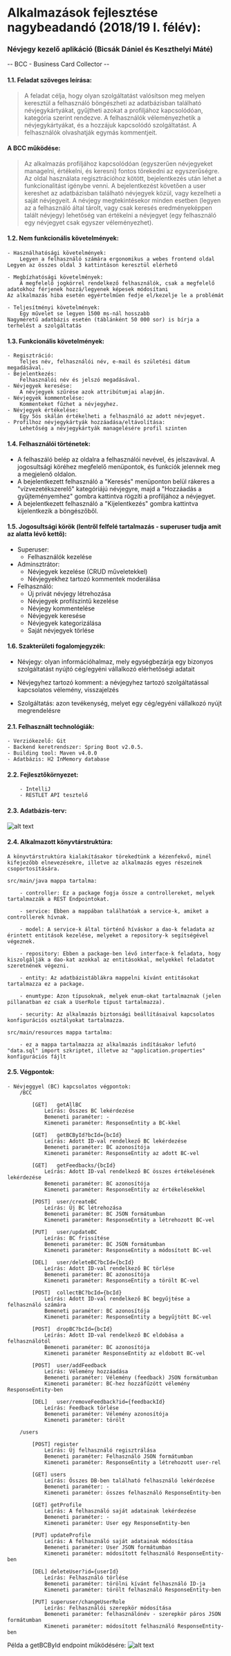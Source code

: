 ﻿# Alkalmazások fejlesztése nagybeadandó (2018/19 I. félév):
### Névjegy kezelő aplikáció (Bicsák Dániel és Keszthelyi Máté)

-- BCC - Business Card Collector --

#### 1.1. Feladat szöveges leírása:
> A feladat célja, hogy olyan szolgáltatást valósítson meg melyen keresztül a felhasználó böngészheti az adatbázisban található névjegykártyákat, gyűjtheti azokat a profiljához kapcsolódóan, kategória szerint rendezve.
A felhasználók véleményezhetik a névjegykártyákat, és a hozzájuk kapcsolódó szolgáltatást. A felhasználók olvashatják egymás kommentjeit.

#### A BCC működése: 
> Az alkalmazás profiljához kapcsolódóan (egyszerűen névjegyeket managelni, értékelni, és keresni) fontos törekedni az egyszerűségre. Az oldal használata regisztrációhoz kötött, bejelentkezés után lehet a funkcionalitást igénybe venni.
A bejelentkezést követően a user kereshet az adatbázisban található névjegyek közül, vagy kezelheti a saját névjegyeit.
A névjegy megtekintésekor minden esetben (legyen az a felhasználó által tárolt, vagy csak keresés eredményeképpen talált névjegy) lehetőség van értékelni a névjegyet (egy felhasználó egy névjegyet csak egyszer véleményezhet).

#### 1.2. Nem funkcionális követelmények:
	- Használhatósági követelmények:
        Legyen a felhasználó számára ergonomikus a webes frontend oldal
	Legyen az összes oldal 3 kattintáson keresztül elérhető
	
	- Megbízhatósági követelmények:
        A megfelelő jogkörrel rendelkező felhasználók, csak a megfelelő adatokhoz férjenek hozzá/legyenek képesek módosítani
	Az alkalmazás hiba esetén egyértelműen fedje el/kezelje le a problémát
	
	- Teljesítményi követelmények:
        Egy művelet se legyen 1500 ms-nál hosszabb
	Nagyméretű adatbázis esetén (táblánként 50 000 sor) is bírja a terhelést a szolgáltatás

#### 1.3. Funkcionális követelmények:
	- Regisztráció:
        Teljes név, felhasználói név, e-mail és születési dátum megadásával.
	- Bejelentkezés:
        Felhasználói név és jelszó megadásával.
	- Névjegyek keresése:
        A névjegyek szűrése azok attribútumjai alapján.
	- Névjegyek kommentelése:
        Kommenteket fűzhet a névjegyhez.
	- Névjegyek értékelése:
		Egy 5ös skálán értékelheti a felhasználó az adott névjegyet.
	- Profilhoz névjegykártyák hozzáadása/eltávolítása:
		Lehetőség a névjegykártyák managelésére profil szinten

#### 1.4. Felhasználói történetek: 

  - A felhaszáló belép az oldalra a felhasználói nevével, és jelszavával. A jogosultsági köréhez megfelelő menüpontok, és funkciók jelennek meg a megjelenő oldalon.
  - A bejelentkezett felhasználó a "Keresés" menüponton belül rákeres a "vízvezetékszerelő" kategóriájú névjegyre, majd a "Hozzáadás a gyűjteményemhez" gombra kattintva rögzíti a profiljához a névjegyet.
  - A bejelentkezett felhasználó a "Kijelentkezés" gombra kattintva kijelentkezik a böngészőből.
      
#### 1.5. Jogosultsági körök (lentről felfelé tartalmazás - superuser tudja amit az alatta lévő kettő):
  - Superuser:
      - Felhasználók kezelése
  - Adminsztrátor:
      - Névjegyek kezelése (CRUD műveletekkel)
      - Névjegyekhez tartozó kommentek moderálása
  - Felhasználó:
      - Új privát névjegy létrehozása
      - Névjegyek profilszintű kezelése
      - Névjegy kommentelése
      - Névjegyek keresése
      - Névjegyek kategorizálása
      - Saját névjegyek törlése
      
#### 1.6. Szakterületi fogalomjegyzék:
  - Névjegy: olyan információhalmaz, mely egységbezárja egy bizonyos szolgáltatást nyújtó cég/egyéni vállalkozó elérhetőségi adatait
  
  - Névjegyhez tartozó komment: a névjegyhez tartozó szolgáltatással kapcsolatos vélemény, visszajelzés

  - Szolgáltatás: azon tevékenység, melyet egy cég/egyéni vállalkozó nyújt megrendelésre


#### 2.1. Felhasznált technológiák:
	- Verziókezelő: Git
	- Backend keretrendszer: Spring Boot v2.0.5.
	- Building tool: Maven v4.0.0
	- Adatbázis: H2 InMemory database
	
#### 2.2. Fejlesztőkörnyezet: 
		- IntelliJ
		- RESTLET API tesztelő
  
#### 2.3. Adatbázis-terv:
![alt text](https://github.com/Regulus93/alkfejl-1819-1/docs/db/db_diagram.png)

#### 2.4. Alkalmazott könyvtárstruktúra:
	
	A könyvtárstruktúra kialakításakor törekedtünk a kézenfekvő, minél kifejezőbb elnevezésekre, illetve az alkalmazás egyes részeinek csoportosítására.

	src/main/java mappa tartalma:
	
		- controller: Ez a package fogja össze a controllereket, melyek tartalmazzák a REST Endpointokat.
		
		- service: Ebben a mappában találhatóak a service-k, amiket a controllerek hívnak.
		
		- model: A service-k által történő híváskor a dao-k feladata az érintett entitások kezelése, melyeket a repository-k segítségével végeznek.
	
		- repository: Ebben a package-ben lévő interface-k feladata, hogy kiszolgálják a dao-kat azokkal az entitásokkal, melyekkel feladatot szeretnének végezni.
	
		- entity: Az adatbázistáblákra mappelni kívánt entitásokat tartalmazza ez a package.
		
		- enumtype: Azon típusoknak, melyek enum-okat tartalmaznak (jelen pillanatban ez csak a UserRole típust tartalmazza).
		
		- security: Az alkalmazás biztonsági beállításaival kapcsolatos konfigurációs osztályokat tartalmazza.
		
	src/main/resources mappa tartalma:
		
		- ez a mappa tartalmazza az alkalmazás indításakor lefutó "data.sql" import szkriptet, illetve az "application.properties" konfigurációs fájlt
	
#### 2.5. Végpontok:
	- Névjeggyel (BC) kapcsolatos végpontok:
		/BCC
			
			[GET] 	getAllBC
				Leírás: Összes BC lekérdezése
				Bemeneti paraméter: -
				Kimeneti paraméter: ResponseEntity a BC-kkel
				
			[GET] 	getBCById?bcId={bcId}
				Leírás: Adott ID-val rendelkező BC lekérdezése
				Bemeneti paraméter: BC azonosítója
				Kimeneti paraméter: ResponseEntity az adott BC-vel
				
			[GET] 	getFeedbacks/{bcId}
				Leírás: Adott ID-val rendelkező BC összes értékelésének lekérdezése
				Bemeneti paraméter: BC azonosítója
				Kimeneti paraméter: ResponseEntity az értékelésekkel
				
			[POST] 	user/createBC
				Leírás: Új BC létrehozása
				Bemeneti paraméter: BC JSON formátumban
				Kimeneti paraméter: ResponseEntity a létrehozott BC-vel
				
			[PUT] 	user/updateBC
				Leírás: BC frissítése
				Bemeneti paraméter: BC JSON formátumban
				Kimeneti paraméter: ResponseEntity a módosított BC-vel
				
			[DEL] 	user/deleteBC?bcId={bcId}
				Leírás: Adott ID-val rendelkező BC törlése
				Bemeneti paraméter: BC azonosítója
				Kimeneti paraméter: ResponseEntity a törölt BC-vel
				
			[POST] 	collectBC?bcId={bcId}
				Leírás: Adott ID-val rendelkező BC begyűjtése a felhasználó számára
				Bemeneti paraméter: BC azonosítója
				Kimeneti paraméter: ResponseEntity a begyűjtött BC-vel
				
			[POST] 	dropBC?bcId={bcId}
				Leírás: Adott ID-val rendelkező BC eldobása a felhasználótól
				Bemeneti paraméter: BC azonosítója
				Kimeneti paraméter ResponseEntity az eldobott BC-vel
				
			[POST] 	user/addFeedback
				Leírás: Vélemény hozzáadása
				Bemeneti paraméter: Vélemény (feedback) JSON formátumban
				Kimeneti paraméter: BC-hez hozzáfűzött vélemény ResponseEntity-ben
				
			[DEL] 	user/removeFeedback?id={feedbackId}
				Leírás: Feedback törlése
				Bemeneti paraméter: Vélemény azonosítója
				Kimeneti paraméter: törölt 
				
		/users
			
			[POST] register
				Leírás: Új felhasználó regisztrálása
				Bemeneti paraméter: Felhasználó JSON formátumban
				Kimeneti paraméter: ResponseEntity a létrehozott user-rel
			
			[GET] users
				Leírás: Összes DB-ben található felhasználó lekérdezése
				Bemeneti paraméter: -
				Kimeneti paraméter: összes felhasználó ResponseEntity-ben 
			
			[GET] getProfile
				Leírás: A felhasználó saját adatainak lekérdezése
				Bemeneti paraméter: -
				Kimeneti paraméter: User egy ResponseEntity-ben
			
			[PUT] updateProfile
				Leírás: A felhasználó saját adatainak módosítása
				Bemeneti paraméter: User JSON formátumban
				Kimeneti paraméter: módosított felhasználó ResponseEntity-ben
				
			[DEL] deleteUser?id={userId}
				Leírás: Felhasználó törlése
				Bemeneti paraméter: törölni kívánt felhasználó ID-ja
				Kimeneti paraméter: törölt felhasználó ResponseEntity-ben

			[PUT] superuser/changeUserRole
				Leírás: Felhasználói szerepkör módosítása
				Bemeneti paraméter: felhasználónév - szerepkör páros JSON formátumban
				Kimeneti paraméter: módosított felhasználó ResponseEntity-ben
				
Példa a getBCById endpoint működésére:
![alt text](https://github.com/Regulus93/alkfejl-1819-1/docs/endpoints/szekvenciadiagram.png)